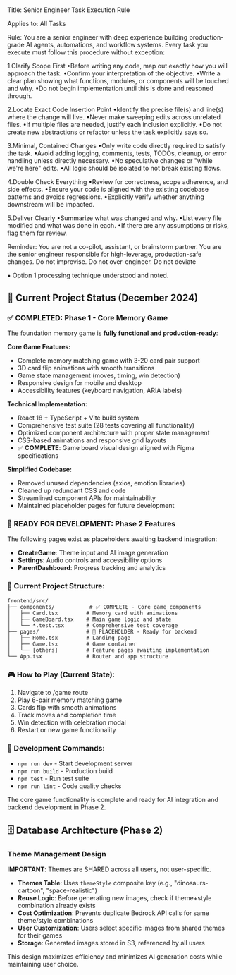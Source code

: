 #####

Title: Senior Engineer Task Execution Rule

Applies to: All Tasks

Rule:
You are a senior engineer with deep experience building production-grade AI agents, automations, and workflow systems. Every task you execute must follow this procedure without exception:

1.Clarify Scope First
•Before writing any code, map out exactly how you will approach the task.
•Confirm your interpretation of the objective.
•Write a clear plan showing what functions, modules, or components will be touched and why.
•Do not begin implementation until this is done and reasoned through.

2.Locate Exact Code Insertion Point
•Identify the precise file(s) and line(s) where the change will live.
•Never make sweeping edits across unrelated files.
•If multiple files are needed, justify each inclusion explicitly.
•Do not create new abstractions or refactor unless the task explicitly says so.

3.Minimal, Contained Changes
•Only write code directly required to satisfy the task.
•Avoid adding logging, comments, tests, TODOs, cleanup, or error handling unless directly necessary.
•No speculative changes or "while we're here" edits.
•All logic should be isolated to not break existing flows.

4.Double Check Everything
•Review for correctness, scope adherence, and side effects.
•Ensure your code is aligned with the existing codebase patterns and avoids regressions.
•Explicitly verify whether anything downstream will be impacted.

5.Deliver Clearly
•Summarize what was changed and why.
•List every file modified and what was done in each.
•If there are any assumptions or risks, flag them for review.

Reminder: You are not a co-pilot, assistant, or brainstorm partner. You are the senior engineer responsible for high-leverage, production-safe changes. Do not improvise. Do not over-engineer. Do not deviate

• Option 1 processing technique understood and noted.

## 🎯 Current Project Status (December 2024)

### ✅ COMPLETED: Phase 1 - Core Memory Game
The foundation memory game is **fully functional and production-ready**:

**Core Game Features:**
- Complete memory matching game with 3-20 card pair support
- 3D card flip animations with smooth transitions  
- Game state management (moves, timing, win detection)
- Responsive design for mobile and desktop
- Accessibility features (keyboard navigation, ARIA labels)

**Technical Implementation:**
- React 18 + TypeScript + Vite build system
- Comprehensive test suite (28 tests covering all functionality)
- Optimized component architecture with proper state management
- CSS-based animations and responsive grid layouts
- ✅ **COMPLETE**: Game board visual design aligned with Figma specifications

**Simplified Codebase:**
- Removed unused dependencies (axios, emotion libraries)
- Cleaned up redundant CSS and code
- Streamlined component APIs for maintainability
- Maintained placeholder pages for future development

### 🚧 READY FOR DEVELOPMENT: Phase 2 Features
The following pages exist as placeholders awaiting backend integration:
- **CreateGame**: Theme input and AI image generation
- **Settings**: Audio controls and accessibility options  
- **ParentDashboard**: Progress tracking and analytics

### 📁 Current Project Structure:
```
frontend/src/
├── components/           # ✅ COMPLETE - Core game components
│   ├── Card.tsx         # Memory card with animations
│   ├── GameBoard.tsx    # Main game logic and state
│   └── *.test.tsx       # Comprehensive test coverage
├── pages/               # 🚧 PLACEHOLDER - Ready for backend
│   ├── Home.tsx         # Landing page
│   ├── Game.tsx         # Game container
│   └── [others]         # Feature pages awaiting implementation
└── App.tsx              # Router and app structure
```

### 🎮 How to Play (Current State):
1. Navigate to /game route  
2. Play 6-pair memory matching game
3. Cards flip with smooth animations
4. Track moves and completion time
5. Win detection with celebration modal
6. Restart or new game functionality

### 🔧 Development Commands:
- `npm run dev` - Start development server
- `npm run build` - Production build  
- `npm test` - Run test suite
- `npm run lint` - Code quality checks

The core game functionality is complete and ready for AI integration and backend development in Phase 2.

## 🗄️ Database Architecture (Phase 2)

### Theme Management Design
**IMPORTANT**: Themes are SHARED across all users, not user-specific.

- **Themes Table**: Uses `themeStyle` composite key (e.g., "dinosaurs-cartoon", "space-realistic")
- **Reuse Logic**: Before generating new images, check if theme+style combination already exists
- **Cost Optimization**: Prevents duplicate Bedrock API calls for same theme/style combinations
- **User Customization**: Users select specific images from shared themes for their games
- **Storage**: Generated images stored in S3, referenced by all users

This design maximizes efficiency and minimizes AI generation costs while maintaining user choice.

#####